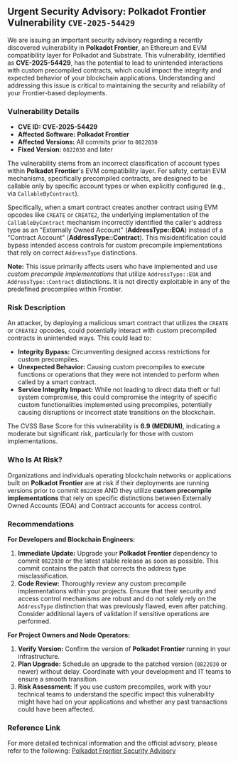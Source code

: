 ## Urgent Security Advisory: **Polkadot Frontier** Vulnerability `CVE-2025-54429`

We are issuing an important security advisory regarding a recently discovered vulnerability in **Polkadot Frontier**, an Ethereum and EVM compatibility layer for Polkadot and Substrate. This vulnerability, identified as **CVE-2025-54429**, has the potential to lead to unintended interactions with custom precompiled contracts, which could impact the integrity and expected behavior of your blockchain applications. Understanding and addressing this issue is critical to maintaining the security and reliability of your Frontier-based deployments.

### Vulnerability Details

*   **CVE ID:** **CVE-2025-54429**
*   **Affected Software:** **Polkadot Frontier**
*   **Affected Versions:** All commits prior to `0822030`
*   **Fixed Version:** `0822030` and later

The vulnerability stems from an incorrect classification of account types within **Polkadot Frontier**'s EVM compatibility layer. For safety, certain EVM mechanisms, specifically precompiled contracts, are designed to be callable only by specific account types or when explicitly configured (e.g., via `CallableByContract`).

Specifically, when a smart contract creates another contract using EVM opcodes like `CREATE` or `CREATE2`, the underlying implementation of the `CallableByContract` mechanism incorrectly identified the caller's address type as an "Externally Owned Account" (**AddressType::EOA**) instead of a "Contract Account" (**AddressType::Contract**). This misidentification could bypass intended access controls for custom precompile implementations that rely on correct `AddressType` distinctions.

**Note:** This issue primarily affects users who have implemented and use *custom precompile implementations* that utilize `AddressType::EOA` and `AddressType::Contract` distinctions. It is not directly exploitable in any of the predefined precompiles within Frontier.

### Risk Description

An attacker, by deploying a malicious smart contract that utilizes the `CREATE` or `CREATE2` opcodes, could potentially interact with custom precompiled contracts in unintended ways. This could lead to:

*   **Integrity Bypass:** Circumventing designed access restrictions for custom precompiles.
*   **Unexpected Behavior:** Causing custom precompiles to execute functions or operations that they were not intended to perform when called by a smart contract.
*   **Service Integrity Impact:** While not leading to direct data theft or full system compromise, this could compromise the integrity of specific custom functionalities implemented using precompiles, potentially causing disruptions or incorrect state transitions on the blockchain.

The CVSS Base Score for this vulnerability is **6.9 (MEDIUM)**, indicating a moderate but significant risk, particularly for those with custom implementations.

### Who Is At Risk?

Organizations and individuals operating blockchain networks or applications built on **Polkadot Frontier** are at risk if their deployments are running versions prior to commit `0822030` AND they utilize **custom precompile implementations** that rely on specific distinctions between Externally Owned Accounts (EOA) and Contract accounts for access control.

### Recommendations

**For Developers and Blockchain Engineers:**

1.  **Immediate Update:** Upgrade your **Polkadot Frontier** dependency to commit `0822030` or the latest stable release as soon as possible. This commit contains the patch that corrects the address type misclassification.
2.  **Code Review:** Thoroughly review any custom precompile implementations within your projects. Ensure that their security and access control mechanisms are robust and do not solely rely on the `AddressType` distinction that was previously flawed, even after patching. Consider additional layers of validation if sensitive operations are performed.

**For Project Owners and Node Operators:**

1.  **Verify Version:** Confirm the version of **Polkadot Frontier** running in your infrastructure.
2.  **Plan Upgrade:** Schedule an upgrade to the patched version (`0822030` or newer) without delay. Coordinate with your development and IT teams to ensure a smooth transition.
3.  **Risk Assessment:** If you use custom precompiles, work with your technical teams to understand the specific impact this vulnerability might have had on your applications and whether any past transactions could have been affected.

### Reference Link

For more detailed technical information and the official advisory, please refer to the following:
[Polkadot Frontier Security Advisory](https://dotpal.io/assets/files/frontier-srlabs-2505-718c3bfa5df9fed1862fed05de506859.pdf)